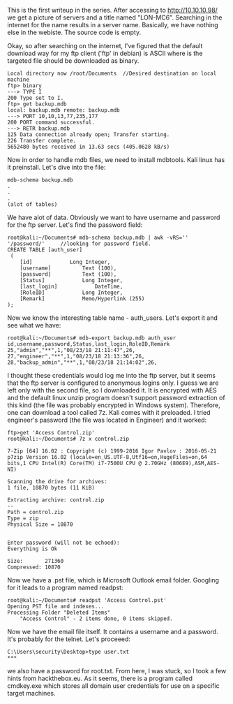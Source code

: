 This is the first writeup in the series.
After accessing to http://10.10.10.98/ we get a picture of servers and a title named "LON-MC6". 
Searching in the internet for the name results in a server name. Basically, we have nothing else in the webiste.
The source code is empty.



Okay, so after searching on the internet, I've figured that the default download way for my ftp client ('ftp' in debian) is ASCII where is the targeted file should be downloaded as binary. 
```ftp> lcd /root/Documents
Local directory now /root/Documents  //Desired destination on local machine
ftp> binary
---> TYPE I
200 Type set to I.
ftp> get backup.mdb
local: backup.mdb remote: backup.mdb
---> PORT 10,10,13,77,235,177
200 PORT command successful.
---> RETR backup.mdb
125 Data connection already open; Transfer starting.
226 Transfer complete.
5652480 bytes received in 13.63 secs (405.0628 kB/s)
```
Now in order to handle mdb files, we need to install mdbtools. Kali linux has it preinstall. Let's dive into the file:
```
mdb-schema backup.mdb
.
.
.
(alot of tables)
```
We have alot of data. Obviously we want to have username and password for the ftp server. Let's find the password field:
```
root@kali:~/Documents# mdb-schema backup.mdb | awk -vRS='' '/password/'     //looking for password field.
CREATE TABLE [auth_user]
 (
	[id]			Long Integer, 
	[username]			Text (100), 
	[password]			Text (100), 
	[Status]			Long Integer, 
	[last_login]			DateTime, 
	[RoleID]			Long Integer, 
	[Remark]			Memo/Hyperlink (255)
);
```
Now we know the interesting table name - auth_users.
Let's export it and see what we have:
```
root@kali:~/Documents# mdb-export backup.mdb auth_user
id,username,password,Status,last_login,RoleID,Remark
25,"admin","**",1,"08/23/18 21:11:47",26,
27,"engineer","**",1,"08/23/18 21:13:36",26,
28,"backup_admin","**",1,"08/23/18 21:14:02",26,
```
I thought these credentials would log me into the ftp server, but it seems that the ftp server is configured to anonymous logins only. I guess we are left only with the second file, so I downloaded it. It is encrypted with AES and the default linux unzip program doesn't support password extraction of this kind (the file was probably encrypted in Windows system). Therefore, one can download a tool called 7z. Kali comes with it preloaded. I tried engineer's password (the file was located in Engineer) and it worked:
```
ftp>get 'Access Control.zip'
root@kali:~/Documents# 7z x control.zip

7-Zip [64] 16.02 : Copyright (c) 1999-2016 Igor Pavlov : 2016-05-21
p7zip Version 16.02 (locale=en_US.UTF-8,Utf16=on,HugeFiles=on,64 bits,1 CPU Intel(R) Core(TM) i7-7500U CPU @ 2.70GHz (806E9),ASM,AES-NI)

Scanning the drive for archives:
1 file, 10870 bytes (11 KiB)

Extracting archive: control.zip
--
Path = control.zip
Type = zip
Physical Size = 10870

    
Enter password (will not be echoed):
Everything is Ok         

Size:       271360
Compressed: 10870
```
Now we have a .pst file, which is Microsoft Outlook email folder. Googling for it leads to a program named readpst:
```
root@kali:~/Documents# readpst 'Access Control.pst' 
Opening PST file and indexes...
Processing Folder "Deleted Items"
	"Access Control" - 2 items done, 0 items skipped.
```
Now we have the email file itself. It contains a username and a password. It's probably for the telnet. Let's proceeed:
```
C:\Users\security\Desktop>type user.txt
***
```
we also have a password for root.txt.
From here, I was stuck, so I took a few hints from hackthebox.eu. As it seems, there is a program called cmdkey.exe which stores all domain user credentials for use on a specific target machines. 



